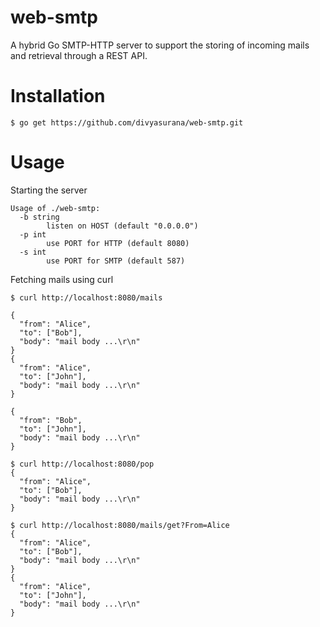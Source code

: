 # web-smtp
A hybrid Go SMTP-HTTP server to support the storing of incoming mails and retrieval through a REST API.

# Installation

```
$ go get https://github.com/divyasurana/web-smtp.git
```

# Usage
Starting the server
```
Usage of ./web-smtp:
  -b string
    	listen on HOST (default "0.0.0.0")
  -p int
    	use PORT for HTTP (default 8080)
  -s int
    	use PORT for SMTP (default 587)
```

Fetching mails using curl

```
$ curl http://localhost:8080/mails

{
  "from": "Alice",
  "to": ["Bob"],
  "body": "mail body ...\r\n"
}
{
  "from": "Alice",
  "to": ["John"],
  "body": "mail body ...\r\n"
}

{
  "from": "Bob",
  "to": ["John"],
  "body": "mail body ...\r\n"
}
```
```
$ curl http://localhost:8080/pop
{
  "from": "Alice",
  "to": ["Bob"],
  "body": "mail body ...\r\n"
}

```

```
$ curl http://localhost:8080/mails/get?From=Alice
{
  "from": "Alice",
  "to": ["Bob"],
  "body": "mail body ...\r\n"
}
{
  "from": "Alice",
  "to": ["John"],
  "body": "mail body ...\r\n"
}
```

